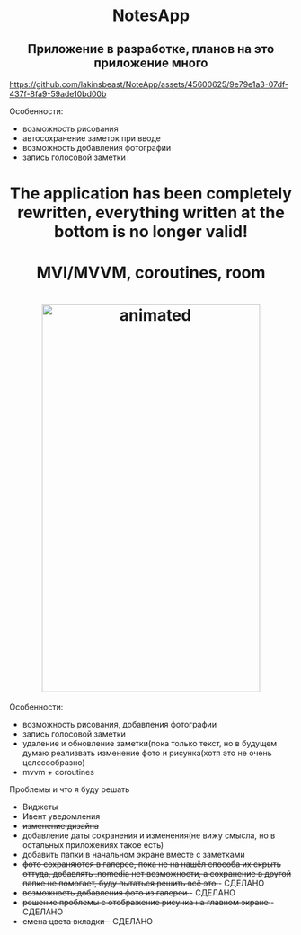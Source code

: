 <h1 align="center">NotesApp</h1>
<h2 align="center">Приложение в разработке, планов на это приложение много</h2>

https://github.com/lakinsbeast/NoteApp/assets/45600625/9e79e1a3-07df-437f-8fa9-59ade10bd00b



Особенности:
<ul>
   <li>возможность рисования</li>
  <li>автосохранение заметок при вводе</li>
   <li>возможность добавления фотографии</li>
   <li>запись голосовой заметки</li>
  </ul>
</h1>
<h1 align="center">The application has been completely rewritten, everything written at the bottom is no longer valid!</h1>
<h1 align="center">MVI/MVVM, coroutines, room</h1>
<h1 align="center">
  <img src="https://github.com/lakinsbeast/NoteApp/blob/master/2595177958027.gif" alt="animated" width="388" height="690"/>
</h1>

Особенности:
<ul>
   <li>возможность рисования, добавления фотографии</li>
   <li>запись голосовой заметки</li>
   <li>удаление и обновление заметки(пока только текст, но в будущем думаю реализвать изменение фото и рисунка(хотя это не очень целесообразно)</li>
  <li>mvvm + coroutines</li>
  </ul>
</h1>

Проблемы и что я буду решать
<ul>
  <li>Виджеты</li>
  <li>Ивент уведомления</li>
  <li> <s> изменение дизайна </s> </li>
  <li>добавление даты сохранения и изменения(не вижу смысла, но в остальных приложениях такое есть)</li>
  <li> добавить папки в начальном экране вместе с заметками </li>
  <li> <s> фото сохраняются в галерее, пока не на нашёл способа их скрыть оттуда, добавлять .nomedia нет возможности, а сохранение в другой папке не помогает, буду пытаться решить всё это </s> - СДЕЛАНО </li>
  <li> <s> возможность добавления фото из галереи </s> - СДЕЛАНО </li>
  <li> <s> решение проблемы с отображение рисунка на главном экране </s> - СДЕЛАНО </li>
  <li> <s> смена цвета вкладки </s> - СДЕЛАНО</li>
  </ul>
</h1>
